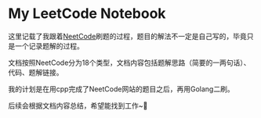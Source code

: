 # My LeetCode Notebook

这里记载了我跟着[NeetCode](https://neetcode.io/)刷题的过程，题目的解法不一定是自己写的，毕竟只是一个记录题解的过程。

文档按照NeetCode分为18个类型，文档内容包括题解思路（简要的一两句话）、代码、题解链接。

我的计划是在用cpp完成了NeetCode网站的题目之后，再用Golang二刷。

后续会根据文档内容总结，希望能找到工作~🙏
